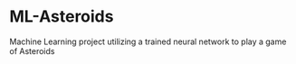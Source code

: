 # ML-Asteroids
Machine Learning project utilizing a trained neural network to play a game of Asteroids 
